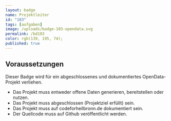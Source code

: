 ```yaml
---
layout: badge
name: Projektleiter
id: "103"
tags: [aufgaben]
image: /uploads/badge-103-opendata.svg
permalink: /bd103
color: rgb(139, 195, 74);
published: true
---
```


## Voraussetzungen

Dieser Badge wird für ein abgeschlossenes und dokumentiertes OpenData-Projekt verliehen.

* Das Projekt muss entweder offene Daten generieren, bereitstellen oder nutzen.
* Das Projekt muss abgeschlossen (Projektziel erfüllt) sein.
* Das Projekt muss auf codeforheilbronn.de dokumentiert sein.
* Der Quellcode muss auf Github veröffentlicht werden.

